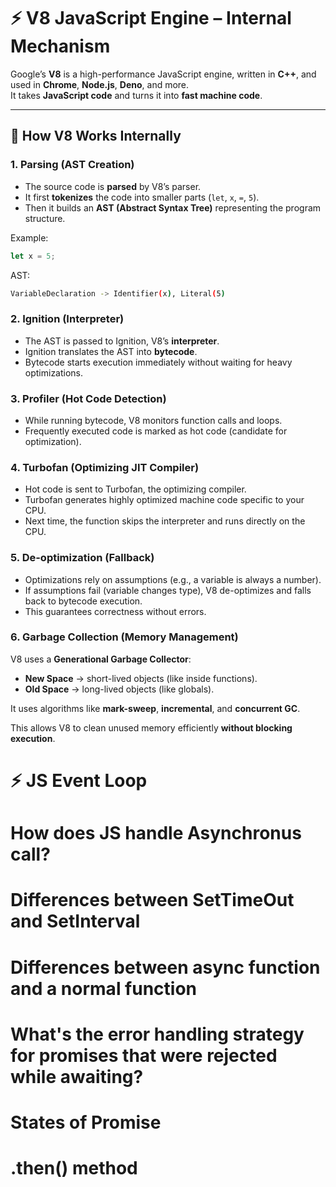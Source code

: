 # ⚡ V8 JavaScript Engine – Internal Mechanism


Google’s **V8** is a high-performance JavaScript engine, written in **C++**, and used in **Chrome**, **Node.js**, **Deno**, and more.  
It takes **JavaScript code** and turns it into **fast machine code**.  

---

## 🔹 How V8 Works Internally

### 1. Parsing (AST Creation)
- The source code is **parsed** by V8’s parser.  
- It first **tokenizes** the code into smaller parts (`let`, `x`, `=`, `5`).  
- Then it builds an **AST (Abstract Syntax Tree)** representing the program structure.  

Example:
```js
let x = 5;
```
AST:
```bash
VariableDeclaration -> Identifier(x), Literal(5)
```
### 2. Ignition (Interpreter)
- The AST is passed to Ignition, V8’s **interpreter**.  
- Ignition translates the AST into **bytecode**.
- Bytecode starts execution immediately without waiting for heavy optimizations.

### 3. Profiler (Hot Code Detection)
- While running bytecode, V8 monitors function calls and loops.
- Frequently executed code is marked as hot code (candidate for optimization).
  
### 4. Turbofan (Optimizing JIT Compiler)
- Hot code is sent to Turbofan, the optimizing compiler.
- Turbofan generates highly optimized machine code specific to your CPU.
- Next time, the function skips the interpreter and runs directly on the CPU.

### 5. De-optimization (Fallback)
- Optimizations rely on assumptions (e.g., a variable is always a number).
- If assumptions fail (variable changes type), V8 de-optimizes and falls back to bytecode execution.
- This guarantees correctness without errors.

### 6. Garbage Collection (Memory Management)

V8 uses a **Generational Garbage Collector**:

- **New Space** → short-lived objects (like inside functions).  
- **Old Space** → long-lived objects (like globals).  

It uses algorithms like **mark-sweep**, **incremental**, and **concurrent GC**.  

This allows V8 to clean unused memory efficiently **without blocking execution**.  




 

# ⚡ JS Event Loop
# How does JS handle Asynchronus call?
# Differences between SetTimeOut and SetInterval
# Differences between async function and a normal function
# What's the error handling strategy for promises that were rejected while awaiting?
# States of Promise
# .then() method
